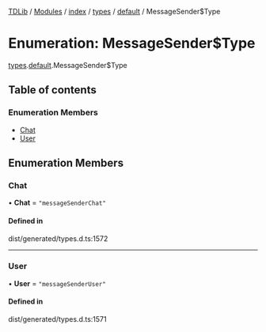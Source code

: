 [TDLib](../README.md) / [Modules](../modules.md) / [index](../modules/index.md) / [types](../modules/index.types.md) / [default](../modules/index.types.default.md) / MessageSender$Type

# Enumeration: MessageSender$Type

[types](../modules/index.types.md).[default](../modules/index.types.default.md).MessageSender$Type

## Table of contents

### Enumeration Members

- [Chat](index.types.default.MessageSender_Type.md#chat)
- [User](index.types.default.MessageSender_Type.md#user)

## Enumeration Members

### Chat

• **Chat** = ``"messageSenderChat"``

#### Defined in

dist/generated/types.d.ts:1572

___

### User

• **User** = ``"messageSenderUser"``

#### Defined in

dist/generated/types.d.ts:1571
